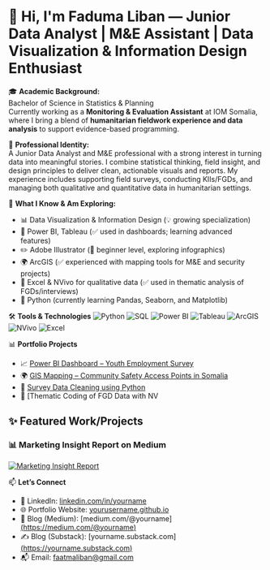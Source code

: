 # 👋 Hi, I'm Faduma Liban — Junior Data Analyst | M&E Assistant | Data Visualization & Information Design Enthusiast

🎓 **Academic Background:**  
Bachelor of Science in Statistics & Planning  
Currently working as a **Monitoring & Evaluation Assistant** at IOM Somalia, where I bring a blend of **humanitarian fieldwork experience and data analysis** to support evidence-based programming.

📍 **Professional Identity:**  
A Junior Data Analyst and M&E professional with a strong interest in turning data into meaningful stories. I combine statistical thinking, field insight, and design principles to deliver clean, actionable visuals and reports. My experience includes supporting field surveys, conducting KIIs/FGDs, and managing both qualitative and quantitative data in humanitarian settings.

🎯 **What I Know & Am Exploring:**
- 📊 Data Visualization & Information Design (💡 growing specialization)
- 📐 Power BI, Tableau (✅ used in dashboards; learning advanced features)
- ✏️ Adobe Illustrator (🎨 beginner level, exploring infographics)
- 🌍 ArcGIS  (✅ experienced with mapping tools for M&E and security projects)
- 🧠 Excel & NVivo for qualitative data (✅ used in thematic analysis of FGDs/interviews)
- 🐍 Python (currently learning Pandas, Seaborn, and Matplotlib)

🛠️ **Tools & Technologies**
![Python](https://img.shields.io/badge/-Python-3776AB?style=flat-square&logo=python&logoColor=white)
![SQL](https://img.shields.io/badge/-SQL-4479A1?style=flat-square&logo=postgresql&logoColor=white)
![Power BI](https://img.shields.io/badge/-PowerBI-F2C811?style=flat-square&logo=powerbi&logoColor=black)
![Tableau](https://img.shields.io/badge/-Tableau-E97627?style=flat-square&logo=tableau&logoColor=white)
![ArcGIS](https://img.shields.io/badge/-ArcGIS-5EAAE1?style=flat-square&logo=esri&logoColor=white)
![NVivo](https://img.shields.io/badge/-NVivo-0078D7?style=flat-square)
![Excel](https://img.shields.io/badge/-Excel-217346?style=flat-square&logo=microsoft-excel&logoColor=white)

📊 **Portfolio Projects**
- 📈 [Power BI Dashboard – Youth Employment Survey](https://github.com/yourusername/employment-dashboard)
- 🌍 [GIS Mapping – Community Safety Access Points in Somalia](https://github.com/yourusername/safety-mapping)
- 🧹 [Survey Data Cleaning using Python](https://github.com/yourusername/survey-cleaning)
- 💬 [Thematic Coding of FGD Data with NV

## ✨ Featured Work/Projects

### 📊 Marketing Insight Report on Medium  
[![Marketing Insight Report](https://private-user-images.githubusercontent.com/88937523/434461891-f73b4523-8645-4ff2-a6f1-075159e82379.jpeg)](https://medium.com/@fardahab1999/marketing-insight-report-532956649e22)


📫 **Let’s Connect**
- 🔗 LinkedIn: [linkedin.com/in/yourname](https://www.linkedin.com/in/fatima-ahmed-2b1630177/)
- 🌐 Portfolio Website: [yourusername.github.io](https://yourusername.github.io)
- 📝 Blog (Medium): [medium.com/@yourname][(https://medium.com/@yourname)](https://medium.com/@fardahab1999)
- ✍️ Blog (Substack): [yourname.substack.com][(https://yourname.substack.com)](https://substack.com/@faatmaliban)
- 📬 Email: faatmaliban@gmail.com





